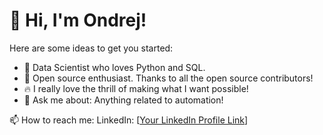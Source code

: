 # 👋 Hi, I'm Ondrej!

Here are some ideas to get you started:

* 🎨 Data Scientist who loves Python and SQL.
* 🎁 Open source enthusiast. Thanks to all the open source contributors!
* 🔥 I really love the thrill of making what I want possible!
* 💬 Ask me about:  Anything related to automation!

📫 How to reach me:  LinkedIn: [[Your LinkedIn Profile Link](https://www.linkedin.com/in/ondrej-mlynarcik/)]
